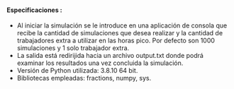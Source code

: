 #### Especificaciones :

- Al iniciar la simulación se le introduce en una aplicación de consola que recibe la cantidad de simulaciones que desea realizar y la cantidad de trabajadores extra a utilizar en las horas pico. Por defecto son 1000 simulaciones y 1 solo trabajador extra.
- La salida está redirijida hacia un archivo output.txt donde podrá examinar los resultados una vez concluida la simulación.
-  Versión de Python utilizada: $3.8.10$ $64$ bit.
-  Bibliotecas empleadas: fractions, numpy, sys.



